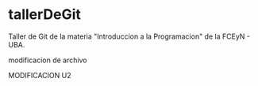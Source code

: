 # tallerDeGit

Taller de Git de la materia "Introduccion a la Programacion" de la FCEyN - UBA.

modificacion de archivo

MODIFICACION U2
